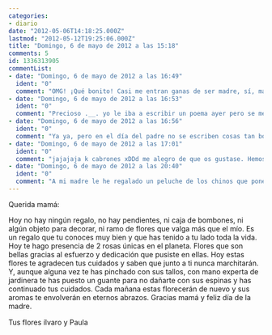 ```yaml
---
categories:
- diario
date: "2012-05-06T14:18:25.000Z"
lastmod: "2012-05-12T19:25:06.000Z"
title: "Domingo, 6 de mayo de 2012 a las 15:18"
comments: 5
id: 1336313905
commentList:
- date: "Domingo, 6 de mayo de 2012 a las 16:49"
  ident: "0"
  comment: "OMG! ¡Qué bonito! Casi me entran ganas de ser madre, sí, madre, para que me escriban cosas así."
- date: "Domingo, 6 de mayo de 2012 a las 16:53"
  ident: "0"
  comment: "Precioso .__. yo le iba a escribir un poema ayer pero se me olvidó y cuando me acordé ya llevaba un vaso d vodka y otro d ron xDDD pero bueno, igual puedo hacerlo hoy, no le importará.. xD  \n@Johan, tambn hay dia del padre, hombreeeehh DD: !!"
- date: "Domingo, 6 de mayo de 2012 a las 16:56"
  ident: "0"
  comment: "Ya ya, pero en el día del padre no se escriben cosas tan bonitas."
- date: "Domingo, 6 de mayo de 2012 a las 17:01"
  ident: "0"
  comment: "jajajaja k cabrones xDDd me alegro de que os gustase. Hemos acabado llorando xDD"
- date: "Domingo, 6 de mayo de 2012 a las 20:40"
  ident: "0"
  comment: "A mi madre le he regalado un peluche de los chinos que pone \'i love you\' y con prisas porque se me había olvidado XD que cutre que soy."
---
```


Querida mamá:  
  
Hoy no hay ningún regalo, no hay pendientes, ni caja de bombones, ni algún objeto para decorar, ni ramo de flores que valga más que el mío. Es un regalo que tu conoces muy bien y que has tenido a tu lado toda la vida. Hoy te hago presencia de 2 rosas únicas en el planeta. Flores que son bellas gracias al esfuerzo y dedicación que pusiste en ellas. Hoy estas flores te agradecen tus cuidados y saben que junto a ti nunca marchitarán. Y, aunque alguna vez te has pinchado con sus tallos, con mano experta de jardinera te has puesto un guante para no dañarte con sus espinas y has continuado tus cuidados. Cada mañana estas florecerán de nuevo y sus aromas te envolverán en eternos abrazos. Gracias mamá y feliz día de la madre.  
  
Tus flores ílvaro y Paula